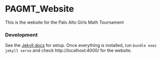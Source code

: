 # PAGMT_Website

This is the website for the Palo Alto Girls Math Tournament

### Development
See the [Jekyll docs](https://jekyllrb.com/docs/step-by-step/01-setup/) for setup.
Once everything is installed, run `bundle exec jekyll serve` and check http://localhost:4000/ for the website.

